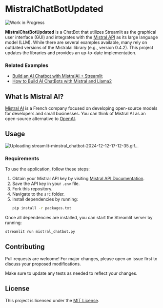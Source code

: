 # MistralChatBotUpdated

![Work in Progress](https://img.shields.io/badge/status-in%20progress-orange)

**MistralChatBotUpdated** is a ChatBot that utilizes Streamlit as the graphical user interface (GUI) and integrates with the [Mistral API](https://docs.mistral.ai/api/) as its large language model (LLM). While there are several examples available, many rely on outdated versions of the Mistralai library (e.g., version 0.4.2). This project updates the libraries and provides an up-to-date implementation.

### Related Examples

- [Build an AI Chatbot with MistralAI + Streamlit](https://medium.com/bitgrit-data-science-publication/build-an-ai-chatbot-with-mistralai-streamlit-4f58d7fe4a22)
- [How to Build AI ChatBots with Mistral and Llama2](https://www.anaconda.com/blog/how-to-build-ai-chatbots-with-mistral-and-llama2)



## What Is Mistral AI?

[Mistral AI](https://mistral.ai/fr/) is a French company focused on developing open-source models for developers and small businesses. You can think of Mistral AI as an open-source alternative to [OpenAI](https://openai.com/).



## Usage
![Uploading streamlit-minstral_chatbot-2024-12-12-17-12-35.gif…]()


### Requirements

To use the application, follow these steps:

1. Obtain your Mistral API key by visiting [Mistral API Documentation](https://docs.mistral.ai/api/).
2. Save the API key in your `.env` file.
3. Fork this repository.
4. Navigate to the `src` folder.
5. Install dependencies by running:
   ```bash
   pip install -r packages.txt
   ```

Once all dependencies are installed, you can start the Streamlit server by running:
```bash
streamlit run mistral_chatbot.py
```



## Contributing

Pull requests are welcome! For major changes, please open an issue first to discuss your proposed modifications.

Make sure to update any tests as needed to reflect your changes.



## License

This project is licensed under the [MIT License](https://choosealicense.com/licenses/mit/).

